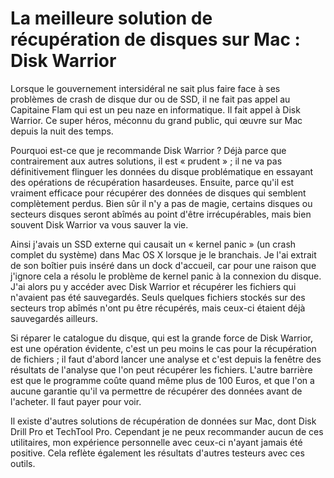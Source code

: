 # La meilleure solution de récupération de disques sur Mac : Disk Warrior
Lorsque le gouvernement intersidéral ne sait plus faire face à ses problèmes de crash de disque dur ou de SSD, il ne fait pas appel au Capitaine Flam qui est un peu naze en informatique. Il fait appel à Disk Warrior. Ce super héros, méconnu du grand public, qui œuvre sur Mac depuis la nuit des temps.

Pourquoi est-ce que je recommande Disk Warrior ? Déjà parce que contrairement aux autres solutions, il est « prudent » ; il ne va pas définitivement flinguer les données du disque problématique en essayant des opérations de récupération hasardeuses. Ensuite, parce qu'il est vraiment efficace pour récupérer des données de disques qui semblent complètement perdus. Bien sûr il n'y a pas de magie, certains disques ou secteurs disques seront abîmés au point d'être irrécupérables, mais bien souvent Disk Warrior va vous sauver la vie. 

Ainsi j'avais un SSD externe qui causait un « kernel panic » (un crash complet du système) dans Mac OS X lorsque je le branchais. Je l'ai extrait de son boîtier puis inséré dans un dock d'accueil, car pour une raison que j'ignore cela a résolu le problème de kernel panic à la connexion du disque. J'ai alors pu y accéder avec Disk Warrior et récupérer les fichiers qui n'avaient pas été sauvegardés. Seuls quelques fichiers stockés sur des secteurs trop abîmés n'ont pu être récupérés, mais ceux-ci étaient déjà sauvegardés ailleurs.

Si réparer le catalogue du disque, qui est la grande force de Disk Warrior, est une opération évidente, c'est un peu moins le cas pour la récupération de fichiers ; il faut d'abord lancer une analyse et c'est depuis la fenêtre des résultats de l'analyse que l'on peut récupérer les fichiers. L'autre barrière est que le programme coûte quand même plus de 100 Euros, et que l'on a aucune garantie qu'il va permettre de récupérer des données avant de l'acheter. Il faut payer pour voir.

Il existe d'autres solutions de récupération de données sur Mac,  dont Disk Drill Pro et TechTool Pro. Cependant je ne peux recommander aucun de ces utilitaires, mon expérience personnelle  avec ceux-ci n'ayant jamais été positive. Cela reflète également  les résultats d'autres testeurs avec ces outils.
